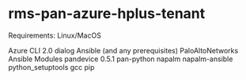 # rms-pan-azure-hplus-tenant

Requirements:
Linux/MacOS

Azure CLI 2.0
dialog
Ansible (and any prerequisites)
PaloAltoNetworks Ansible Modules
pandevice 0.5.1
pan-python
napalm
napalm-ansible
python_setuptools
gcc
pip

